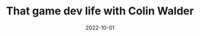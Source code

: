 ---
title: That game dev life with Colin Walder
expert: Mr Colin Walder
company: CD PROJEKT RED
company-url: https://www.cdprojektred.com/en/
layout: default
modal-id: 3
date: 2022-10-01
img: cdpr.png
thumbnail: cdpr-thumbnail.png
alt: image-alt
talk-date: 18th January 2023
talk-time: 4PM
# talk-link: https://teams.microsoft.com/l/meetup-join/19%3ameeting_ZjhjMDc3OGYtZTZhNS00MzYyLWEyOWYtNjExNjAzZWEzM2U4%40thread.v2/0?context=%7b%22Tid%22%3a%22a18a9404-3f73-4e5f-844c-6d29f51269b0%22%2c%22Oid%22%3a%2268f93b79-25c8-4f17-b0fe-b8ad1d6680be%22%7d
talk-form: https://forms.office.com/Pages/ResponsePage.aspx?id=BJSKoXM_X06ETG0p9RJpsHk7-WjIJRdPsP64rR1mgL5UQko3Sk5UNk9XRllONU1NUkZYQUkzU1o0OC4u
category: career
description: Colin Walder is an game development veteran with 15+ years of experience working on audio code for AAA games including Cyberpunk 2077, Witcher 3 - The Wild Hunt, Red Dead Redemption 2 and GTA V. He will be staring his story on what its like working in game development as well as sharing his expertise in what major companies are looking for when hiring staff.

---